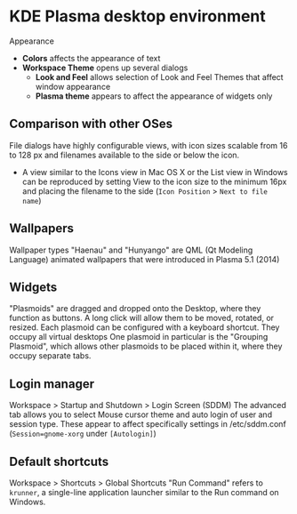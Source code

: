 # KDE Plasma desktop environment

Appearance
- __Colors__ affects the appearance of text
- __Workspace Theme__ opens up several dialogs
  - __Look and Feel__ allows selection of Look and Feel Themes that affect window appearance
  - __Plasma theme__ appears to affect the appearance of widgets only

## Comparison with other OSes
File dialogs have highly configurable views, with icon sizes scalable from 16 to 128 px and filenames available to the side or below the icon.
- A view similar to the Icons view in Mac OS X or the List view in Windows can be reproduced by setting View to the icon size to the minimum 16px and placing the filename to the side (`Icon Position` > `Next to file name`)

## Wallpapers
Wallpaper types "Haenau" and "Hunyango" are QML (Qt Modeling Language) animated wallpapers that were introduced in Plasma 5.1 (2014)

## Widgets
"Plasmoids" are dragged and dropped onto the Desktop, where they function as buttons. A long click will allow them to be moved, rotated, or resized. Each plasmoid can be configured with a keyboard shortcut. They occupy all virtual desktops
One plasmoid in particular is the "Grouping Plasmoid", which allows other plasmoids to be placed within it, where they occupy separate tabs. 

## Login manager
Workspace > Startup and Shutdown > Login Screen (SDDM)
The advanced tab allows you to select Mouse cursor theme and auto login of user and session type. These appear to affect specifically settings in /etc/sddm.conf (`Session=gnome-xorg` under `[Autologin]`)

## Default shortcuts
Workspace > Shortcuts > Global Shortcuts
"Run Command" refers to `krunner`, a single-line application launcher similar to the Run command on Windows.
